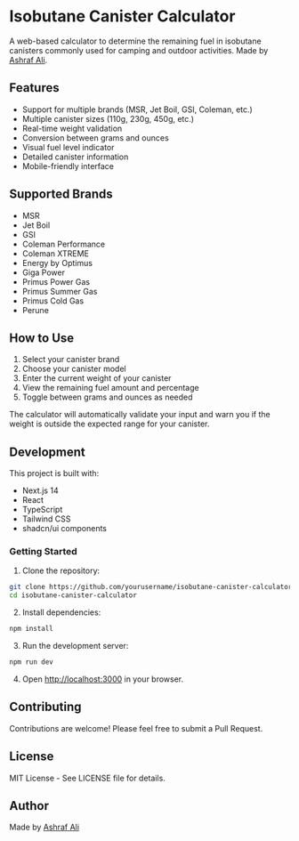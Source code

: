 # Isobutane Canister Calculator

A web-based calculator to determine the remaining fuel in isobutane canisters commonly used for camping and outdoor activities. Made by [Ashraf Ali](https://ashrafali.net).

## Features

- Support for multiple brands (MSR, Jet Boil, GSI, Coleman, etc.)
- Multiple canister sizes (110g, 230g, 450g, etc.)
- Real-time weight validation
- Conversion between grams and ounces
- Visual fuel level indicator
- Detailed canister information
- Mobile-friendly interface

## Supported Brands

- MSR
- Jet Boil
- GSI
- Coleman Performance
- Coleman XTREME
- Energy by Optimus
- Giga Power
- Primus Power Gas
- Primus Summer Gas
- Primus Cold Gas
- Perune

## How to Use

1. Select your canister brand
2. Choose your canister model
3. Enter the current weight of your canister
4. View the remaining fuel amount and percentage
5. Toggle between grams and ounces as needed

The calculator will automatically validate your input and warn you if the weight is outside the expected range for your canister.

## Development

This project is built with:
- Next.js 14
- React
- TypeScript
- Tailwind CSS
- shadcn/ui components

### Getting Started

1. Clone the repository:
```bash
git clone https://github.com/yourusername/isobutane-canister-calculator.git
cd isobutane-canister-calculator
```

2. Install dependencies:
```bash
npm install
```

3. Run the development server:
```bash
npm run dev
```

4. Open [http://localhost:3000](http://localhost:3000) in your browser.

## Contributing

Contributions are welcome! Please feel free to submit a Pull Request.

## License

MIT License - See LICENSE file for details.

## Author

Made by [Ashraf Ali](https://ashrafali.net) 